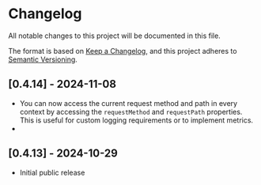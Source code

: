 # Changelog
All notable changes to this project will be documented in this file.

The format is based on [Keep a Changelog](https://keepachangelog.com/en/1.0.0/),
and this project adheres to [Semantic Versioning](https://semver.org/spec/v2.0.0.html).

## [0.4.14] - 2024-11-08
- You can now access the current request method and path in every context by accessing the `requestMethod` and `requestPath` properties. This is useful for custom logging requirements or to implement metrics.
- 
## [0.4.13] - 2024-10-29
- Initial public release
